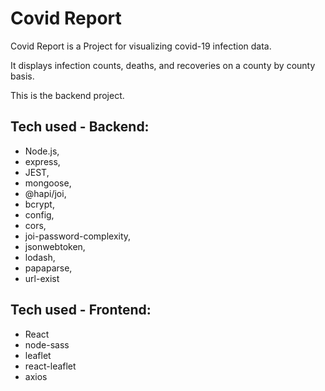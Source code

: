 Covid Report
============

Covid Report is a Project for visualizing covid-19 infection data.

It displays infection counts, deaths, and recoveries on a county by county basis.

This is the backend project.

Tech used - Backend:
-------------------
<ul>
  <li>Node.js,</li>
  <li>express,</li>
  <li>JEST,</li>
<li>mongoose,</li>
<li>@hapi/joi,</li>
<li>bcrypt,</li>
<li>config,</li>
<li>cors,</li>
<li>joi-password-complexity,</li>
<li>jsonwebtoken,</li>
<li>lodash,</li>
<li>papaparse,</li>
<li>url-exist</li>
</ul>

Tech used - Frontend:
--------------------
<ul>
<li>React</li>
<li>node-sass</li>
<li>leaflet</li>
<li>react-leaflet</li>
<li>axios</li>
</ul>
